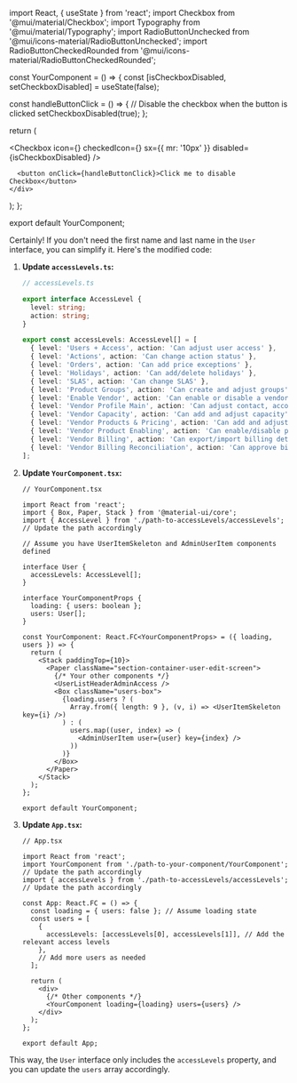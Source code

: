 import React, { useState } from 'react';
import Checkbox from '@mui/material/Checkbox';
import Typography from '@mui/material/Typography';
import RadioButtonUnchecked from '@mui/icons-material/RadioButtonUnchecked';
import RadioButtonCheckedRounded from '@mui/icons-material/RadioButtonCheckedRounded';

const YourComponent = () => {
  const [isCheckboxDisabled, setCheckboxDisabled] = useState(false);

  const handleButtonClick = () => {
    // Disable the checkbox when the button is clicked
    setCheckboxDisabled(true);
  };

  return (
    <div>
      <Typography className="users-medium">
        <Checkbox
          icon={<RadioButtonUnchecked fontSize="medium" />}
          checkedIcon={<RadioButtonCheckedRounded fontSize="medium" />}
          sx={{ mr: '10px' }}
          disabled={isCheckboxDisabled}
        />
      </Typography>

      <button onClick={handleButtonClick}>Click me to disable Checkbox</button>
    </div>
  );
};

export default YourComponent;




Certainly! If you don't need the first name and last name in the `User` interface, you can simplify it. Here's the modified code:

1. **Update `accessLevels.ts`:**

   ```typescript
   // accessLevels.ts

   export interface AccessLevel {
     level: string;
     action: string;
   }

   export const accessLevels: AccessLevel[] = [
     { level: 'Users + Access', action: 'Can adjust user access' },
     { level: 'Actions', action: 'Can change action status' },
     { level: 'Orders', action: 'Can add price exceptions' },
     { level: 'Holidays', action: 'Can add/delete holidays' },
     { level: 'SLAS', action: 'Can change SLAS' },
     { level: 'Product Groups', action: 'Can create and adjust groups' },
     { level: 'Enable Vendor', action: 'Can enable or disable a vendor' },
     { level: 'Vendor Profile Main', action: 'Can adjust contact, account, notes, and document info' },
     { level: 'Vendor Capacity', action: 'Can add and adjust capacity' },
     { level: 'Vendor Products & Pricing', action: 'Can add and adjust pricing' },
     { level: 'Vendor Product Enabling', action: 'Can enable/disable products' },
     { level: 'Vendor Billing', action: 'Can export/import billing details from vendor' },
     { level: 'Vendor Billing Reconciliation', action: 'Can approve billing exceptions' },
   ];
   ```

2. **Update `YourComponent.tsx`:**

   ```tsx
   // YourComponent.tsx

   import React from 'react';
   import { Box, Paper, Stack } from '@material-ui/core';
   import { AccessLevel } from './path-to-accessLevels/accessLevels'; // Update the path accordingly

   // Assume you have UserItemSkeleton and AdminUserItem components defined

   interface User {
     accessLevels: AccessLevel[];
   }

   interface YourComponentProps {
     loading: { users: boolean };
     users: User[];
   }

   const YourComponent: React.FC<YourComponentProps> = ({ loading, users }) => {
     return (
       <Stack paddingTop={10}>
         <Paper className="section-container-user-edit-screen">
           {/* Your other components */}
           <UserListHeaderAdminAccess />
           <Box className="users-box">
             {loading.users ? (
               Array.from({ length: 9 }, (v, i) => <UserItemSkeleton key={i} />)
             ) : (
               users.map((user, index) => (
                 <AdminUserItem user={user} key={index} />
               ))
             )}
           </Box>
         </Paper>
       </Stack>
     );
   };

   export default YourComponent;
   ```

3. **Update `App.tsx`:**

   ```tsx
   // App.tsx

   import React from 'react';
   import YourComponent from './path-to-your-component/YourComponent'; // Update the path accordingly
   import { accessLevels } from './path-to-accessLevels/accessLevels'; // Update the path accordingly

   const App: React.FC = () => {
     const loading = { users: false }; // Assume loading state
     const users = [
       {
         accessLevels: [accessLevels[0], accessLevels[1]], // Add the relevant access levels
       },
       // Add more users as needed
     ];

     return (
       <div>
         {/* Other components */}
         <YourComponent loading={loading} users={users} />
       </div>
     );
   };

   export default App;
   ```

This way, the `User` interface only includes the `accessLevels` property, and you can update the `users` array accordingly.
